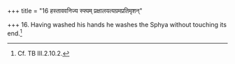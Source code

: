 +++
title = "16 हस्ताववनिज्य स्फ्यम् प्रक्षालयत्यग्रमप्रतिमृशन्"

+++
16. Having washed his hands he washes the Sphya without touching its end.[^1]  

[^1]: Cf. TB III.2.10.2.  
